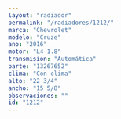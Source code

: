 ```yaml
---
layout: "radiador"
permalink: "/radiadores/1212/"
marca: "Chevrolet"
modelo: "Cruze"
ano: "2016"
motor: "L4 1.8"
transmision: "Automática"
parte: "13267652"
clima: "Con clima"
alto: "22 3/4"
ancho: "15 5/8"
observaciones: ""
id: "1212"
---
```


